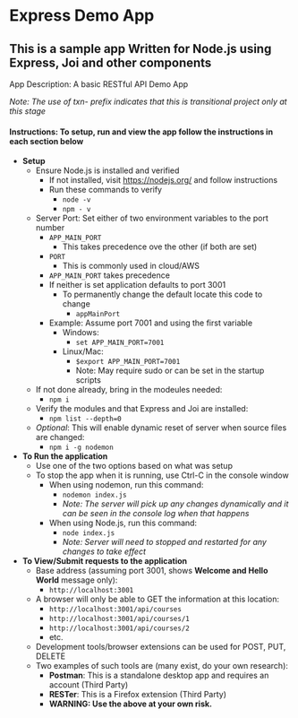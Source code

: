 # Express Demo App
## This is a sample app Written for Node.js using Express, Joi and other components

App Description: A basic RESTful API Demo App

*Note: The use of txn- prefix indicates that this is transitional project only at this stage*

#### Instructions: To setup, run and view the app follow the instructions in each section below ####

- **Setup**
  - Ensure Node.js is installed and verified
    - If not installed, visit https://nodejs.org/ and follow instructions 
    - Run these commands to verify 
      - `node -v`
      - `npm - v`
  - Server Port: Set either of two environment variables to the port number
    - `APP_MAIN_PORT`
      - This takes precedence ove the other (if both are set)
    - `PORT`
      - This is commonly used in cloud/AWS
    - `APP_MAIN_PORT` takes precedence
    - If neither is set application defaults to port 3001
      - To permanently change the default locate this code to change
        - `appMainPort`
    - Example: Assume port 7001 and using the first variable
      - Windows: 
        - `set APP_MAIN_PORT=7001`
      - Linux/Mac: 
        - `$export APP_MAIN_PORT=7001` 
        - Note: May require sudo or can be set in the startup scripts
  - If not done already, bring in the modeules needed:
    - `npm i`
  - Verify the modules and that Express and Joi are installed:
    - `npm list --depth=0 `
  - _Optional_: This will enable dynamic reset of server when source files are changed: 
    - `npm i -g nodemon`
- **To Run the application**  
  - Use one of the two options based on what was setup 
  - To stop the app when it is running, use Ctrl-C in the console window
    - When using nodemon, run this command:
      - `nodemon index.js`
      - _Note: The server will pick up any changes dynamically and it can be seen in the console log when that happens_
    - When using Node.js, run this command:
      - `node index.js`
      - _Note: Server will need to stopped and restarted for any changes to take effect_
- **To View/Submit requests to the application**        
  - Base address (assuming port 3001, shows **Welcome and Hello World** message only):
    - `http://localhost:3001`
  - A browser will only be able to GET the information at this location:
    - `http://localhost:3001/api/courses`
    - `http://localhost:3001/api/courses/1`
    - `http://localhost:3001/api/courses/2`
    - etc.
  - Development tools/browser extensions can be used for POST, PUT, DELETE
  - Two examples of such tools are (many exist, do your own research): 
    - **Postman**: This is a standalone desktop app and requires an account (Third Party)
    - **RESTer**: This is a Firefox extension (Third Party)
    - **WARNING: Use the above at your own risk.**